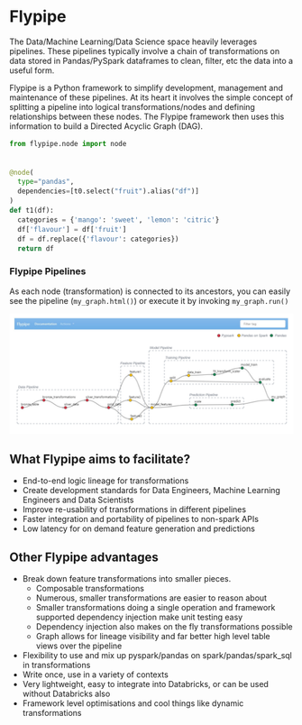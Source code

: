 # Flypipe

The Data/Machine Learning/Data Science space heavily leverages pipelines. These pipelines typically involve a chain of 
transformations on data stored in Pandas/PySpark dataframes to clean, filter, etc the data into a useful form. 

Flypipe is a Python framework to simplify development, management and maintenance of these pipelines. At its heart it 
involves the simple concept of splitting a pipeline into logical transformations/nodes and defining relationships 
between these nodes. The Flypipe framework then uses this information to build a Directed Acyclic Graph (DAG). 

```python
from flypipe.node import node


@node(
  type="pandas",
  dependencies=[t0.select("fruit").alias("df")]
)
def t1(df):
  categories = {'mango': 'sweet', 'lemon': 'citric'}
  df['flavour'] = df['fruit']
  df = df.replace({'flavour': categories})
  return df
```

### Flypipe Pipelines

As each node (transformation) is connected to its ancestors, you can easily see the pipeline (`my_graph.html()`) or execute it
by invoking `my_graph.run()`

![Flypipe Graph Pipeline](./_static/images/flypipe_pipelines.svg)

## What Flypipe aims to facilitate?

- End-to-end logic lineage for transformations
- Create development standards for Data Engineers, Machine Learning Engineers and Data Scientists
- Improve re-usability of transformations in different pipelines
- Faster integration and portability of pipelines to non-spark APIs
- Low latency for on demand feature generation and predictions

## Other Flypipe advantages

* Break down feature transformations into smaller pieces.
    - Composable transformations
    - Numerous, smaller transformations are easier to reason about 
    - Smaller transformations doing a single operation and framework supported dependency injection make unit testing easy
    - Dependency injection also makes on the fly transformations possible
    - Graph allows for lineage visibility and far better high level table views over the pipeline
* Flexibility to use and mix up pyspark/pandas on spark/pandas/spark_sql in transformations
* Write once, use in a variety of contexts
* Very lightweight, easy to integrate into Databricks, or can be used without Databricks also
* Framework level optimisations and cool things like dynamic transformations